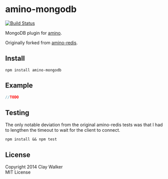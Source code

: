 # amino-mongodb #

[![Build Status](https://travis-ci.org/clayzermk1/amino-mongodb.png)](https://travis-ci.org/clayzermk1/amino-mongodb)

MongoDB plugin for [amino](https://github.com/amino/amino).

Originally forked from [amino-redis](https://github.com/amino/amino-redis).

## Install ##

`npm install amino-mongodb`

## Example ##

```javascript
//TODO
```

## Testing ##

The only notable deviation from the original amino-redis tests was that I had to lengthen the timeout to wait for the client to connect.

`npm install && npm test`

## License ##

Copyright 2014 Clay Walker  
MIT License
